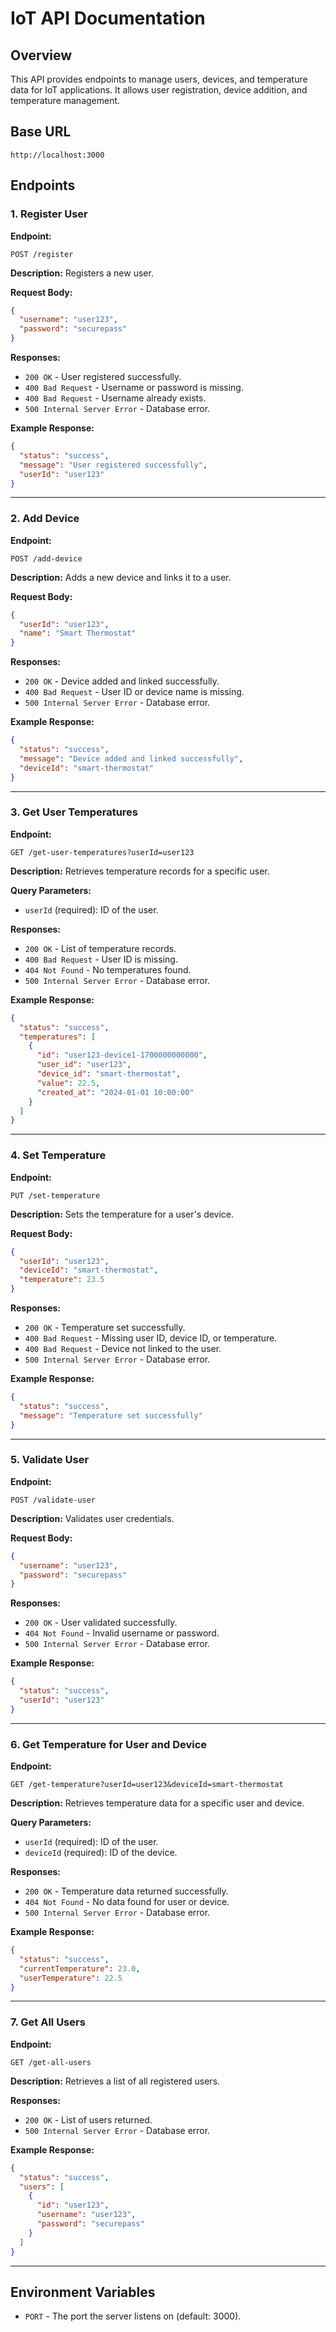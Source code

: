 # IoT API Documentation

## Overview

This API provides endpoints to manage users, devices, and temperature data for IoT applications. It allows user registration, device addition, and temperature management.

## Base URL

```
http://localhost:3000
```

## Endpoints

### 1. Register User

**Endpoint:**

```
POST /register
```

**Description:**
Registers a new user.

**Request Body:**

```json
{
  "username": "user123",
  "password": "securepass"
}
```

**Responses:**

- `200 OK` - User registered successfully.
- `400 Bad Request` - Username or password is missing.
- `400 Bad Request` - Username already exists.
- `500 Internal Server Error` - Database error.

**Example Response:**

```json
{
  "status": "success",
  "message": "User registered successfully",
  "userId": "user123"
}
```

---

### 2. Add Device

**Endpoint:**

```
POST /add-device
```

**Description:**
Adds a new device and links it to a user.

**Request Body:**

```json
{
  "userId": "user123",
  "name": "Smart Thermostat"
}
```

**Responses:**

- `200 OK` - Device added and linked successfully.
- `400 Bad Request` - User ID or device name is missing.
- `500 Internal Server Error` - Database error.

**Example Response:**

```json
{
  "status": "success",
  "message": "Device added and linked successfully",
  "deviceId": "smart-thermostat"
}
```

---

### 3. Get User Temperatures

**Endpoint:**

```
GET /get-user-temperatures?userId=user123
```

**Description:**
Retrieves temperature records for a specific user.

**Query Parameters:**

- `userId` (required): ID of the user.

**Responses:**

- `200 OK` - List of temperature records.
- `400 Bad Request` - User ID is missing.
- `404 Not Found` - No temperatures found.
- `500 Internal Server Error` - Database error.

**Example Response:**

```json
{
  "status": "success",
  "temperatures": [
    {
      "id": "user123-device1-1700000000000",
      "user_id": "user123",
      "device_id": "smart-thermostat",
      "value": 22.5,
      "created_at": "2024-01-01 10:00:00"
    }
  ]
}
```

---

### 4. Set Temperature

**Endpoint:**

```
PUT /set-temperature
```

**Description:**
Sets the temperature for a user's device.

**Request Body:**

```json
{
  "userId": "user123",
  "deviceId": "smart-thermostat",
  "temperature": 23.5
}
```

**Responses:**

- `200 OK` - Temperature set successfully.
- `400 Bad Request` - Missing user ID, device ID, or temperature.
- `400 Bad Request` - Device not linked to the user.
- `500 Internal Server Error` - Database error.

**Example Response:**

```json
{
  "status": "success",
  "message": "Temperature set successfully"
}
```

---

### 5. Validate User

**Endpoint:**

```
POST /validate-user
```

**Description:**
Validates user credentials.

**Request Body:**

```json
{
  "username": "user123",
  "password": "securepass"
}
```

**Responses:**

- `200 OK` - User validated successfully.
- `404 Not Found` - Invalid username or password.
- `500 Internal Server Error` - Database error.

**Example Response:**

```json
{
  "status": "success",
  "userId": "user123"
}
```

---

### 6. Get Temperature for User and Device

**Endpoint:**

```
GET /get-temperature?userId=user123&deviceId=smart-thermostat
```

**Description:**
Retrieves temperature data for a specific user and device.

**Query Parameters:**

- `userId` (required): ID of the user.
- `deviceId` (required): ID of the device.

**Responses:**

- `200 OK` - Temperature data returned successfully.
- `404 Not Found` - No data found for user or device.
- `500 Internal Server Error` - Database error.

**Example Response:**

```json
{
  "status": "success",
  "currentTemperature": 23.0,
  "userTemperature": 22.5
}
```

---

### 7. Get All Users

**Endpoint:**

```
GET /get-all-users
```

**Description:**
Retrieves a list of all registered users.

**Responses:**

- `200 OK` - List of users returned.
- `500 Internal Server Error` - Database error.

**Example Response:**

```json
{
  "status": "success",
  "users": [
    {
      "id": "user123",
      "username": "user123",
      "password": "securepass"
    }
  ]
}
```

---

## Environment Variables

- `PORT` - The port the server listens on (default: 3000).

